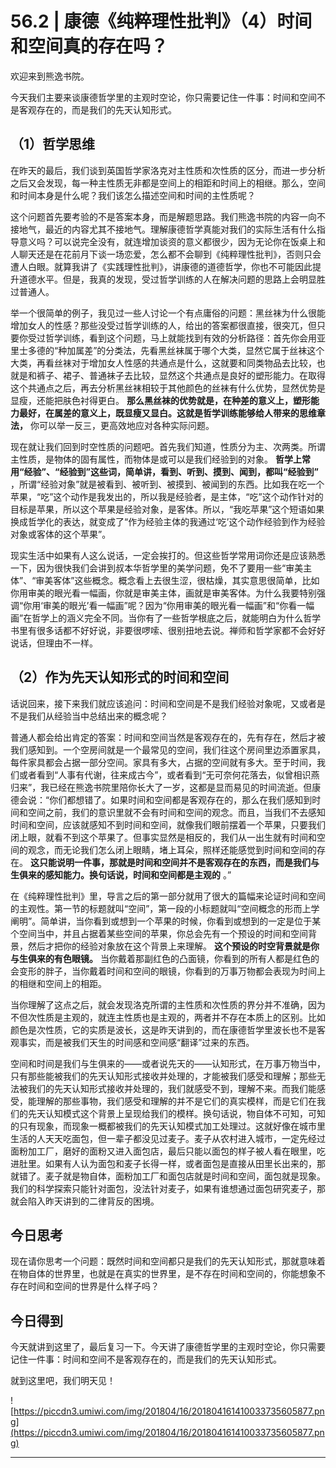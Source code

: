 # 56.2 | 康德《纯粹理性批判》（4）时间和空间真的存在吗？

欢迎来到熊逸书院。

今天我们主要来谈康德哲学里的主观时空论，你只需要记住一件事：时间和空间不是客观存在的，而是我们的先天认知形式。

## （1）哲学思维

在昨天的最后，我们谈到英国哲学家洛克对主性质和次性质的区分，而进一步分析之后又会发现，每一种主性质无非都是空间上的相距和时间上的相继。那么，空间和时间本身是什么呢？我们该怎么描述空间和时间的主性质呢？

这个问题首先要考验的不是答案本身，而是解题思路。我们熊逸书院的内容一向不接地气，最近的内容尤其不接地气。理解康德哲学真能对我们的实际生活有什么指导意义吗？可以说完全没有，就连增加谈资的意义都很少，因为无论你在饭桌上和人聊天还是在花前月下谈一场恋爱，怎么都不会聊到《纯粹理性批判》，否则只会遭人白眼。就算我讲了《实践理性批判》，讲康德的道德哲学，你也不可能因此提升道德水平。但是，我真的发现，受过哲学训练的人在解决问题的思路上会明显胜过普通人。

举一个很简单的例子，我见过一些人讨论一个有点庸俗的问题：黑丝袜为什么很能增加女人的性感？那些没受过哲学训练的人，给出的答案都很直接，很突兀，但只要你受过哲学训练，看到这个问题，马上就能找到有效的分析路径：首先你会用亚里士多德的“种加属差”的分类法，先看黑丝袜属于哪个大类，显然它属于丝袜这个大类，再看丝袜对于增加女人性感的共通点是什么，这就要和同类物品去比较，也就是和裤子、裙子、普通袜子去比较，显然这个共通点是良好的塑形能力。在取得这个共通点之后，再去分析黑丝袜相较于其他颜色的丝袜有什么优势，显然优势是显瘦，还能把肤色衬得更白。 **那么黑丝袜的优势就是，在种差的意义上，塑形能力最好，在属差的意义上，既显瘦又显白。这就是哲学训练能够给人带来的思维章法，** 你可以举一反三，更高效地应对各种实际问题。

现在就让我们回到时空性质的问题吧。首先我们知道，性质分为主、次两类。所谓主性质，是物体的固有属性，而物体是或可以是我们经验到的对象。 **哲学上常用“经验”、“经验到”这些词，简单讲，看到、听到、摸到、闻到，都叫“经验到”** ，所谓“经验对象”就是被看到、被听到、被摸到、被闻到的东西。比如我在吃一个苹果，“吃”这个动作是我发出的，所以我是经验者，是主体，“吃”这个动作针对的目标是苹果，所以这个苹果是经验对象，是客体。所以，“我吃苹果”这个短语如果换成哲学化的表达，就变成了“作为经验主体的我通过‘吃’这个动作经验到作为经验对象或客体的这个苹果”。

现实生活中如果有人这么说话，一定会挨打的。但这些哲学常用词你还是应该熟悉一下，因为很快我们会讲到叔本华哲学里的美学问题，免不了要用一些“审美主体”、“审美客体”这些概念。概念看上去很生涩，很枯燥，其实意思很简单，比如你用审美的眼光看一幅画，你就是审美主体，画就是审美客体。为什么我要特别强调“你用‘审美的眼光’看一幅画”呢？因为“你用审美的眼光看一幅画”和“你看一幅画”在哲学上的涵义完全不同。当你有了一些哲学根底之后，就能明白为什么哲学书里有很多话都不好好说，非要很啰嗦、很别扭地去说。禅师和哲学家都不会好好说话，但理由不一样。

## （2）作为先天认知形式的时间和空间

话说回来，接下来我们就应该追问：时间和空间是不是我们经验对象呢，又或者是不是我们从经验当中总结出来的概念呢？

普通人都会给出肯定的答案：时间和空间当然是客观存在的，先有存在，然后才被我们感知到。一个空房间就是一个最常见的空间，我们往这个房间里边添置家具，每件家具都会占据一部分空间。家具有多大，占据的空间就有多大。至于时间，我们或者看到“人事有代谢，往来成古今”，或者看到“无可奈何花落去，似曾相识燕归来”，我已经在熊逸书院里陪你长大了一岁，这都是显而易见的时间流逝。但康德会说：“你们都想错了。如果时间和空间都是客观存在的，那么在我们感知到时间和空间之前，我们的意识里就不会有时间和空间的观念。而且，当我们不去感知时间和空间，应该就感知不到时间和空间，就像我们眼前摆着一个苹果，只要我们闭上眼，就看不到这个苹果了。但事实显然是相反的，我们从一出生就有时间和空间的观念，而无论我们怎么闭上眼睛，堵上耳朵，照样还能感觉到时间和空间的存在。 **这只能说明一件事，那就是时间和空间并不是客观存在的东西，而是我们与生俱来的感知能力。换句话说，时间和空间都是主观的** 。”

在《纯粹理性批判》里，导言之后的第一部分就用了很大的篇幅来论证时间和空间的主观性。第一节的标题就叫“空间”，第一段的小标题就叫“空间概念的形而上学阐明”。简单讲，当你看到或想到一个苹果的时候，你看到或想到的一定是位于某个空间当中，并且占据着某些空间的苹果，你总会先有一个预设的时间和空间背景，然后才把你的经验对象放在这个背景上来理解。 **这个预设的时空背景就是你与生俱来的有色眼镜。** 当你戴着那副红色的凸面镜，你看到的所有人都是红色的会变形的胖子，当你戴着时间和空间的眼镜，你看到的万事万物都会表现为时间上的相继和空间上的相距。

当你理解了这点之后，就会发现洛克所谓的主性质和次性质的界分并不准确，因为不但次性质是主观的，就连主性质也是主观的，两者并不存在本质上的区别。比如颜色是次性质，它的实质是波长，这是昨天讲到的，而在康德哲学里波长也不是客观事实，而是被我们天生的时间感和空间感“翻译”过来的东西。

空间和时间是我们与生俱来的——或者说先天的——认知形式，在万事万物当中，只有那些能被我们的先天认知形式接收并处理的，才能被我们感受和理解；那些无法被我们的先天认知形式接收并处理的，我们就感受不到，理解不来。而我们能感受，能理解的那些事物，我们感受和理解的并不是它们的真实模样，而是它们在我们的先天认知模式这个背景上呈现给我们的模样。换句话说，物自体不可知，可知的只有现象，而现象一概都被我们的先天认知模式加工处理过。这就好像在城市里生活的人天天吃面包，但一辈子都没见过麦子。麦子从农村进入城市，一定先经过面粉加工厂，磨好的面粉又进入面包店，最后只能以面包的样子被人看在眼里，吃进肚里。如果有人认为面包和麦子长得一样，或者面包是直接从田里长出来的，那就错了。麦子就是物自体，面粉加工厂和面包店就是时间和空间，面包就是现象。我们的科学探索只能针对面包，没法针对麦子，如果有谁想通过面包研究麦子，那就会陷入昨天讲到的二律背反的困境。

## 今日思考

现在请你思考一个问题：既然时间和空间都只是我们的先天认知形式，那就意味着在物自体的世界里，也就是在真实的世界里，是不存在时间和空间的，你能想象不存在时间和空间的世界是什么样子吗？

## 今日得到

今天就讲到这里了，最后复习一下。今天讲了康德哲学里的主观时空论，你只需要记住一件事：时间和空间不是客观存在的，而是我们的先天认知形式。

就到这里吧，我们明天见！

![https://piccdn3.umiwi.com/img/201804/16/201804161410033735605877.png](https://piccdn3.umiwi.com/img/201804/16/201804161410033735605877.png)

---
